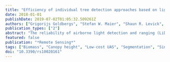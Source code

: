 ```yaml
---
title: "Efficiency of individual tree detection approaches based on light-weight and low-cost UAS imagery in Australian Savannas"
date: 2018-01-01
publishDate: 2019-07-02T01:05:32.509261Z
authors: ["Grigorijs Goldbergs", "Stefan W. Maier", "Shaun R. Levick", "Andrew Edwards"]
publication_types: ["2"]
abstract: "The reliability of airborne light detection and ranging (LiDAR) for delineating individual trees and estimating aboveground biomass (AGB) has been proven in a diverse range of ecosystems, but can be difficult and costly to commission. Point clouds derived from structure from motion (SfM) matching techniques obtained from unmanned aerial systems (UAS) could be a feasible low-cost alternative to airborne LiDAR scanning for canopy parameter retrieval. This study assesses the extent to which SfM three-dimensional (3D) point clouds-obtained from a light-weight mini-UAS quadcopter with an inexpensive consumer action GoPro camera-can efficiently and effectively detect individual trees, measure tree heights, and provide AGB estimates in Australian tropical savannas. Two well-established canopy maxima and watershed segmentation tree detection algorithms were tested on canopy height models (CHM) derived from SfM imagery. The influence of CHM spatial resolution on tree detection accuracy was analysed, and the results were validated against existing high-resolution airborne LiDAR data. We found that the canopy maxima and watershed segmentation routines produced similar tree detection rates (̃70%) for dominant and co-dominant trees, but yielded low detection rates ( textless 35%) for suppressed and small trees due to poor representativeness in point clouds and overstory occlusion. Although airborne LiDAR provides higher tree detection rates and more accurate estimates of tree heights, we found SfM image matching to be an adequate low-cost alternative for the detection of dominant and co-dominant tree stands."
featured: false
publication: "*Remote Sensing*"
tags: ["Biomass", "Canopy height", "Low-cost UAS", "Segmentation", "Single tree detection", "Structure frommotion"]
doi: "10.3390/rs10020161"
---
```


